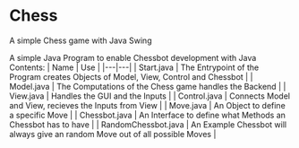 # Chess
A simple Chess game with Java Swing

A simple Java Program to enable Chessbot development with Java
Contents:
| Name  | Use  |
|---|---|
| Start.java  | The Entrypoint of the Program creates Objects of Model, View, Control and Chessbot  |
| Model.java  | The Computations of the Chess game handles the Backend |
| View.java  | Handles the GUI and the Inputs  |
| Control.java  | Connects Model and View, recieves the Inputs from View   |
| Move.java  | An Object to define a specific Move  |
| Chessbot.java  | An Interface to define what Methods an Chessbot has to have  |
| RandomChessbot.java  | An Example Chessbot will always give an random Move out of all possible Moves  |

